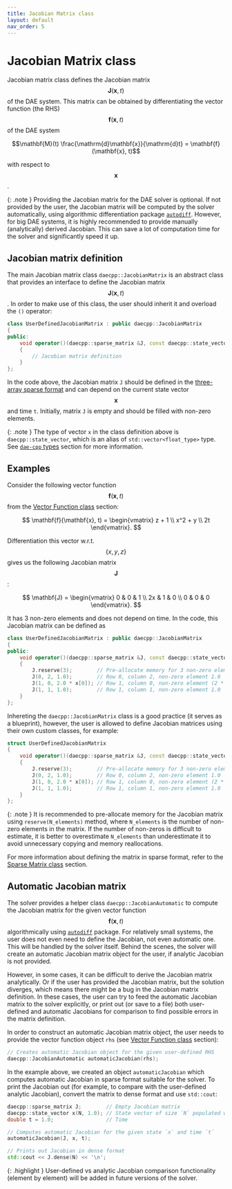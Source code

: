 ```yaml
---
title: Jacobian Matrix class
layout: default
nav_order: 5
---
```


# Jacobian Matrix class

Jacobian matrix class defines the Jacobian matrix $$\mathbf{J}(\mathbf{x}, t)$$ of the DAE system.
This matrix can be obtained by differentiating the vector function (the RHS) $$\mathbf{f}(\mathbf{x}, t)$$ of the DAE system

$$\mathbf{M}(t) \frac{\mathrm{d}\mathbf{x}}{\mathrm{d}t} = \mathbf{f}(\mathbf{x}, t)$$

with respect to $$\mathbf{x}$$.

{: .note }
Providing the Jacobian matrix for the DAE solver is optional. If not provided by the user, the Jacobian matrix will be computed by the solver automatically, using algorithmic differentiation package [`autodiff`](https://autodiff.github.io/).
However, for big DAE systems, it is highly recommended to provide manually (analytically) derived Jacobian. This can save a lot of computation time for the solver and significantly speed it up.

## Jacobian matrix definition

The main Jacobian matrix class `daecpp::JacobianMatrix` is an abstract class that provides an interface to define the Jacobian matrix $$\mathbf{J}(\mathbf{x}, t)$$.
In order to make use of this class, the user should inherit it and overload the `()` operator:

```cpp
class UserDefinedJacobianMatrix : public daecpp::JacobianMatrix
{
public:
    void operator()(daecpp::sparse_matrix &J, const daecpp::state_vector &x, const double t) const
    {
        // Jacobian matrix definition
    }
};
```

In the code above, the Jacobian matrix `J` should be defined in the [three-array sparse format](sparse-matrix.html) and can depend on the current state vector $$\mathbf{x}$$ and time `t`.
Initially, matrix `J` is empty and should be filled with non-zero elements.

{: .note }
The type of vector `x` in the class definition above is `daecpp::state_vector`, which is an alias of `std::vector<float_type>` type. See [`dae-cpp` types](https://dae-cpp.github.io/prerequisites.html#dae-cpp-types) section for more information.

## Examples

Consider the following vector function $$\mathbf{f}(\mathbf{x}, t)$$ from the [Vector Function class](vector-function.html#examples) section:

$$
\mathbf{f}(\mathbf{x}, t) =
\begin{vmatrix}
z + 1 \\
x^2 + y \\
2t
\end{vmatrix}.
$$

Differentiation this vector w.r.t. $$\{x,y,z\}$$ gives us the following Jacobian matrix $$\mathbf{J}$$:

$$
\mathbf{J} =
\begin{vmatrix}
0 & 0 & 1 \\
2x & 1 & 0 \\
0 & 0 & 0
\end{vmatrix}.
$$

It has 3 non-zero elements and does not depend on time.
In the code, this Jacobian matrix can be defined as

```cpp
class UserDefinedJacobianMatrix : public daecpp::JacobianMatrix
{
public:
    void operator()(daecpp::sparse_matrix &J, const daecpp::state_vector &x, const double t) const
    {
        J.reserve(3);        // Pre-allocate memory for 3 non-zero elements
        J(0, 2, 1.0);        // Row 0, column 2, non-zero element 1.0
        J(1, 0, 2.0 * x[0]); // Row 1, column 0, non-zero element (2 * x)
        J(1, 1, 1.0);        // Row 1, column 1, non-zero element 1.0
    }
};
```

Inhereting the `daecpp::JacobianMatrix` class is a good practice (it serves as a blueprint), however, the user is allowed to define Jacobian matrices using their own custom classes, for example:

```cpp
struct UserDefinedJacobianMatrix
{
    void operator()(daecpp::sparse_matrix &J, const daecpp::state_vector &x, const double t)
    {
        J.reserve(3);        // Pre-allocate memory for 3 non-zero elements
        J(0, 2, 1.0);        // Row 0, column 2, non-zero element 1.0
        J(1, 0, 2.0 * x[0]); // Row 1, column 0, non-zero element (2 * x)
        J(1, 1, 1.0);        // Row 1, column 1, non-zero element 1.0
    }
};
```

{: .note }
It is recommended to pre-allocate memory for the Jacobian matrix using `reserve(N_elements)` method, where `N_elements` is the number of non-zero elements in the matrix. If the number of non-zeros is difficult to estimate, it is better to overestimate `N_elements` than underestimate it to avoid unnecessary copying and memory reallocations.

For more information about defining the matrix in sparse format, refer to the [Sparse Matrix class](sparse-matrix.html) section.

## Automatic Jacobian matrix

The solver provides a helper class `daecpp::JacobianAutomatic` to compute the Jacobian matrix for the given vector function $$\mathbf{f}(\mathbf{x}, t)$$ algorithmically using [`autodiff`](https://autodiff.github.io/) package.
For relatively small systems, the user does not even need to define the Jacobian, not even automatic one. This will be handled by the solver itself. Behind the scenes, the solver will create an automatic Jacobian matrix object for the user, if analytic Jacobian is not provided.

However, in some cases, it can be difficult to derive the Jacobian matrix analytically. Or if the user has provided the Jacobian matrix, but the solution diverges, which means there might be a bug in the Jacobian matrix definition. In these cases, the user can try to feed the automatic Jacobian matrix to the solver explicitly, or print out (or save to a file) both user-defined and automatic Jacobians for comparison to find possible errors in the matrix definition.

In order to construct an automatic Jacobian matrix object, the user needs to provide the vector function object `rhs` (see [Vector Function class](vector-function.html) section):

```cpp
// Creates automatic Jacobian object for the given user-defined RHS
daecpp::JacobianAutomatic automaticJacobian(rhs);
```

In the example above, we created an object `automaticJacobian` which computes automatic Jacobian in sparse format suitable for the solver.
To print the Jacobian out (for example, to compare with the user-defined analytic Jacobian), convert the matrix to dense format and use `std::cout`:

```cpp
daecpp::sparse_matrix J;        // Empty Jacobian matrix
daecpp::state_vector x(N, 1.0); // State vector of size `N` populated with `1.0`
double t = 1.0;                 // Time

// Computes automatic Jacobian for the given state `x` and time `t`
automaticJacobian(J, x, t);

// Prints out Jacobian in dense format
std::cout << J.dense(N) << '\n';
```

{: .highlight }
User-defined vs analytic Jacobian comparison functionality (element by element) will be added in future versions of the solver.
